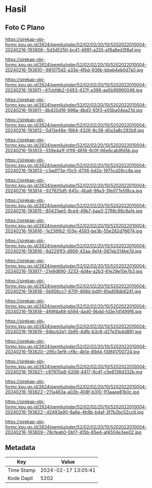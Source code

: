 # Hasil

## Foto C Plano

https://sirekap-obj-formc.kpu.go.id/2624/pemilu/pdpr/52/02/02/20/10/5202022010004-20240216-193608--5d3d5250-bc41-4991-a255-a18a8ed3f8af.jpg

https://sirekap-obj-formc.kpu.go.id/2624/pemilu/pdpr/52/02/02/20/10/5202022010004-20240216-193610--981075d2-a33e-4fbd-936b-bbeb4eb0d7a0.jpg

https://sirekap-obj-formc.kpu.go.id/2624/pemilu/pdpr/52/02/02/20/10/5202022010004-20240216-193611--47cbfdb2-0493-437f-a398-aa5b99960046.jpg

https://sirekap-obj-formc.kpu.go.id/2624/pemilu/pdpr/52/02/02/20/10/5202022010004-20240216-193611--4b420d16-996a-4bd3-93f3-e05ba04ea21d.jpg

https://sirekap-obj-formc.kpu.go.id/2624/pemilu/pdpr/52/02/02/20/10/5202022010004-20240216-193612--5d13e46e-1664-4326-8c38-d0a3a8c292b9.jpg

https://sirekap-obj-formc.kpu.go.id/2624/pemilu/pdpr/52/02/02/20/10/5202022010004-20240216-193613--559e4a1f-01f8-4818-9c0f-66e6cab9fd5b.jpg

https://sirekap-obj-formc.kpu.go.id/2624/pemilu/pdpr/52/02/02/20/10/5202022010004-20240216-193613--c3adf73e-f0c5-4706-bd2a-1975cd28cc8a.jpg

https://sirekap-obj-formc.kpu.go.id/2624/pemilu/pdpr/52/02/02/20/10/5202022010004-20240216-193614--927625d5-645c-4ba8-99a3-3fe077e5f8ca.jpg

https://sirekap-obj-formc.kpu.go.id/2624/pemilu/pdpr/52/02/02/20/10/5202022010004-20240216-193615--80431ae5-9ce4-49b7-baa3-2766c98c6a1e.jpg

https://sirekap-obj-formc.kpu.go.id/2624/pemilu/pdpr/52/02/02/20/10/5202022010004-20240216-193616--1e236fb2-103e-4593-be3b-55e282d76674.jpg

https://sirekap-obj-formc.kpu.go.id/2624/pemilu/pdpr/52/02/02/20/10/5202022010004-20240216-193616--6d2291f3-d906-42aa-9e14-067eb314be7d.jpg

https://sirekap-obj-formc.kpu.go.id/2624/pemilu/pdpr/52/02/02/20/10/5202022010004-20240216-193617--21e9d890-3233-4d4e-a2b3-61e29e10e7b3.jpg

https://sirekap-obj-formc.kpu.go.id/2624/pemilu/pdpr/52/02/02/20/10/5202022010004-20240216-193618--5b956cc7-670f-468d-bd5f-6fad09db6241.jpg

https://sirekap-obj-formc.kpu.go.id/2624/pemilu/pdpr/52/02/02/20/10/5202022010004-20240216-193618--469f4a88-b594-4ad0-9bdd-fd3e7d1499f6.jpg

https://sirekap-obj-formc.kpu.go.id/2624/pemilu/pdpr/52/02/02/20/10/5202022010004-20240216-193619--94bcb2e1-2b95-4dfb-b3c6-d27e31e4d891.jpg

https://sirekap-obj-formc.kpu.go.id/2624/pemilu/pdpr/52/02/02/20/10/5202022010004-20240216-193620--295c3ef8-cf8c-4b1e-89d4-f38f41700724.jpg

https://sirekap-obj-formc.kpu.go.id/2624/pemilu/pdpr/52/02/02/20/10/5202022010004-20240216-193621--c97970a9-0208-4417-9cd1-c5e6136d332b.jpg

https://sirekap-obj-formc.kpu.go.id/2624/pemilu/pdpr/52/02/02/20/10/5202022010004-20240216-193622--211a463a-a02b-408f-b310-1f3aaee81b0c.jpg

https://sirekap-obj-formc.kpu.go.id/2624/pemilu/pdpr/52/02/02/20/10/5202022010004-20240216-193622--d2493a90-8a6e-4b9b-b4af-3f7b2bc52cc6.jpg

https://sirekap-obj-formc.kpu.go.id/2624/pemilu/pdpr/52/02/02/20/10/5202022010004-20240216-193609--78cfeab0-0bf7-415b-85e4-af4504e3ee02.jpg


## Metadata

| Key        | Value               |
| ---------- | ------------------- |
| Time Stamp | 2024-02-17 13:05:41 |
| Kode Dapil | 5202                |



